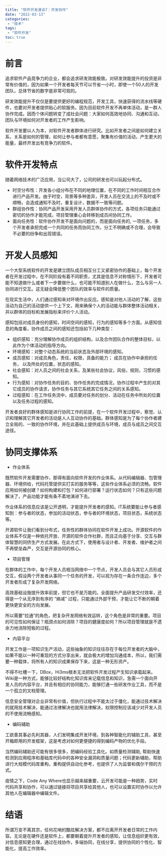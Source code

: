 ```yaml
---
title: "软件开发漫谈7：开发协作"
date: "2022-03-13"
categories:
 - "技术"
tags:
 - "软件开发"
toc: true
---
```


# 前言

追求软件产品竞争力的企业，都会追求研发效能极致。对研发效能提升的投资是非常有价值的，因为如果一个开发者每天节可以节省一小时，即使一个50人的开发团队，总体节省的数字是非常可观的。

研发效能提升不仅仅是要提供更好的编程规范，开发工具，快速获得的流水线等硬件，也要对开发者提供贴心的软服务。因为目前软件开发不再单体活动，是一群人协作完成。因而个体问题转变了成社会问题：大家如何高效地协同、沟通和互动，团队与环境如何对开发者的工作产生影响。

软件开发要以人为本，对软件开发者群体进行研究。比如开发者之间是如何建立关系，关系是如何的管理，如何让参与者都有意愿，聚集有价值的活动，产生更大的能量，最终开发出有竞争力的软件。

<!--more-->

# 软件开发特点

随着网络技术的广泛应用，当公司大了，公司的研发也可以玩起分布式。

 - 时空分布性：开发各小组分布在不同的地理位置，在不同的工作时间相互合作进行产品开发。由于时空，背景等多种差异，开发人员在交流上的不及时或不顺畅，会造成通知不及时，重复设计，数据不一致等问题。
 - 群组协作性：协同产品开发采用开发人员群体协作的方式，各项任务只能通过密切的协作才能完成，项目管理重心会转移到成员间协同工作。
 - 面向任务性：软件协作开发不是面向问题的，而是面向任务的, 一项任务，多个开发者承担完成一个共同的任务而协同工作。分工不明确或不合理，会导致不必要的纷争和出现错误。
  
# 开发人员感知

一个大型系统软件的开发是建立团队成员相互分工又紧密协作的基础上，每个开发者在开发过程中，在不同阶段有着不同职责，尤其是信息不对称情形下，开发者可能不知道做什么或者下一步要做什么，也可能不知道别人在做什么，怎么与另一人协同进行交互。这无疑会降低整个团队的效率与软件的质量。

在现实生活中，人们通过感知来对环境作出反应。感知是对他人活动的了解，这些活动为自己的活动提供一个上下文，用来确保个人的活动能与群体整体活动相关，并以群体的目标和发展指标来评价个人活动。

感知包括对成员身份的感知，时间空间的感知，行为的感知等多个方面。从感知信息的角度看，协作成员之间的感知还包括如下几种类型：

 - 组织感知：充分理解协作成员的组织结构，以及合作团队合作的整体目标，以此作为个体活动的指导方向。
 - 环境感知：对整个动态系统的当前状态及外部环境的感知。
 - 成员感知：对成员角色，责任，权限，具备的能力； 成员在协作中承担的任务， 以及所处的位置，状态的感知。
 - 社会感知：对人员之间的社会关系，及某些社会协议，风俗，规则，习惯的感知。
 - 行为感知：对协作任务的目的、协作任务的完成情况，协作过程中产生的对其它成员的协作请求，协作任务与其它系统其它任务之间的关系感知。
 - 过程感知：在工作任务流中，成员要对任务的划分、活动在任务中所处的位置以及任务过程的感知。

开发者良好的群体感知是进行协同工作的前提，在一个软件开发过程中，察觉、认识和理解其它开发者的活动是人人互动协作的基础。群体感知是为了每个协作者建立全局的、一致的协作环境，并在此基础上提供成员与环境，成员与成员之间交互途径。

# 协同支撑体系

- 作业体系

既然软件开发需要协作，那得有面向软件开发的作业体系。从代码编辑器、包管理器、环境供给，代码托管提供实打实的服务等等，这些作业体系必须的流畅。软件应用如何被创建？如何构建和打包？如何进行部署？运行状态如何？只有这些问题解决了，产品功能才能有条不紊地演进下去。

作业体系的信息应该是公开透明，才能提升开发者的感知。IT系统要能让参与者感知到：参与者的状态，参加的活动状态，参与者的环境状态，项目状态，系统状态等。

开源软件让我们看到分布式，任务性的群体协同在软件开发上成功。开源软件的作业体系不仅是一种依托开放、开源的软件合作社群，而且正向基于分享、交互与群体智慧的同侪生产方式发展。在此方式下，使用者与设计者、开发者、维护者之间不再壁垒森严，交互是开源协同的核心。

- 项目管理

在群体的工作中，每个开发人员相当网络中一个节点，开发人员会与其它人员形成交互，假设两个开发者从事同一个任务的开发，可以视为存在一条合作连边，多个开发者形成了复杂开发网络。

高效基础设施提升效率前提，但它也不是万能的。全面提升产品研发交付效率，还得是一个从无序到有序的 “熵减” 过程，只能通过外部干预，才能让它不断的朝着更快更安全的方向发展。

所以需要“拉通”的角色，把复杂开发网络有效运转，这个角色是非常的重要。项目的可见性如何保证？瓶颈点如何消除？项目的健康度如何？所以项目管理就是不遗余力地消除短板的过程。

- 内容平台

开发工作是一项知识生产活动，这些抽象的知识往往存在于每位开发者的大脑中，如果不能以一种可重现的方式分享出来，就会极大的增加沟通成本，所以，我们需要一种载体，将所有人的知识成果保存下来，这是一种无形资产。

不得不吐槽一下，DBox，Hi3ms根本无法把软件开发过程产生知识承载起来。Wiki是一种方式，能够比较好结构化知识库来记载信息和知识，急需一个面向开发人员的内容平台，并且有相应的协同能力，能够打通一些研发作业工具，而不是一个孤立的文档管理。

信息安全管理对企业非常有价值，但执行过程中不能太过于僵化，能通过技术解决的就用技术解决，能通过法律解决也就用法律解决，权限控制应该减少对开发人员的不使用流畅感知。

- 编码辅助

工欲善其事必先利其器，人们发明集成开发环境，到各种智能化的辅助工具，甚至开箱即用的开发框架，这是考虑对如何更便捷的得到编码产物的优化手段。

当然编码辅助还可能有很多很多，把编码经验工具化。如质量检测辅助, 帮助快速检测到应用程序和基础库代码中的各种安全漏洞和质量问题；代码更新辅助，帮助进行大规模代码库重构，重构提供自动化参考，也提供了人为监督和偶尔干预的方式。

疫情之下，Code Any Where也显示越来越重要，云开发可能是一种趋势，实时代码共享和协作，可以通过链接将项目共享给其他人，也可以设置实时协作以允许其他人在编辑器中编辑文件。

# 结语

所谓万变不离其宗，任何花哨的酷炫解决方案，都不应离开开发者日常的工作内容。无论是在硬件还是软件上，都要朝着提升开发者的感知，让信息组织更有效，对信息感知更合理，通过在线协作，多端协同，在线分享，提供协同的个性化、智能化，提高工作效率。